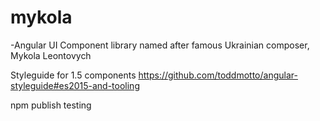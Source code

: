 # mykola
 -Angular UI Component library named after famous Ukrainian composer, Mykola Leontovych

Styleguide for 1.5 components
https://github.com/toddmotto/angular-styleguide#es2015-and-tooling

npm publish testing

